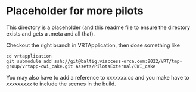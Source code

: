 # Placeholder for more pilots

This directory is a placeholder (and this readme file
to ensure the directory exists and gets a .meta and all that).

Checkout the right branch in VRTApplication, then dose something like

```
cd vrtapplication
git submodule add ssh://git@baltig.viaccess-orca.com:8022/VRT/tmp-group/vrtapp-cwi_cake.git Assets/PilotsExternal/CWI_cake
```

You may also have to add a reference to _xxxxxxx.cs_ and you make have to _xxxxxxxxx_ to include the scenes in the build.